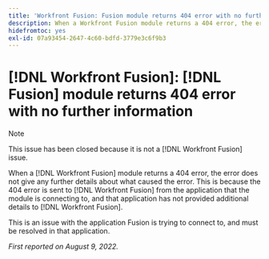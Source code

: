 ```yaml
---
title: 'Workfront Fusion: Fusion module returns 404 error with no further information'
description: When a Workfront Fusion module returns a 404 error, the error does not give any further details about what caused the error. This is because the 404 error is sent to Workfront Fusion from the application that the module is connecting to, and that application has not provided additional details to Workfront Fusion.
hidefromtoc: yes
exl-id: 07a93454-2647-4c60-bdfd-3779e3c6f9b3
---
```

# [!DNL Workfront Fusion]: [!DNL Fusion] module returns 404 error with no further information

>[!NOTE]
>
>This issue has been closed because it is not a [!DNL Workfront Fusion] issue.

When a [!DNL Workfront Fusion] module returns a 404 error, the error does not give any further details about what caused the error. This is because the 404 error is sent to [!DNL Workfront Fusion] from the application that the module is connecting to, and that application has not provided additional details to [!DNL Workfront Fusion].

This is an issue with the application Fusion is trying to connect to, and must be resolved in that application. 

_First reported on August 9, 2022._
